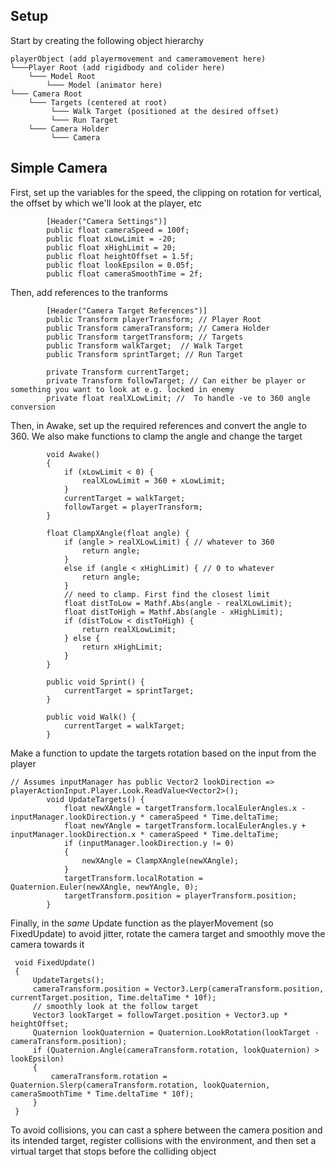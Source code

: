 ## Setup

Start by creating the following object hierarchy
```
playerObject (add playermovement and cameramovement here)
└───Player Root (add rigidbody and colider here)
    └─── Model Root
        └─── Model (animator here)
└─── Camera Root
    └─── Targets (centered at root)
         └─── Walk Target (positioned at the desired offset)
         └─── Run Target
    └─── Camera Holder
         └─── Camera
```
## Simple Camera
First, set up the variables for the speed, the clipping on rotation for vertical, the offset by which we'll look at the player, etc
```
        [Header("Camera Settings")]
        public float cameraSpeed = 100f;
        public float xLowLimit = -20;
        public float xHighLimit = 20;
        public float heightOffset = 1.5f;
        public float lookEpsilon = 0.05f;
        public float cameraSmoothTime = 2f;
```
Then, add references to the tranforms 
```
        [Header("Camera Target References")]
        public Transform playerTransform; // Player Root
        public Transform cameraTransform; // Camera Holder
        public Transform targetTransform; // Targets
        public Transform walkTarget;  // Walk Target
        public Transform sprintTarget; // Run Target

        private Transform currentTarget;
        private Transform followTarget; // Can either be player or something you want to look at e.g. locked in enemy
        private float realXLowLimit; //  To handle -ve to 360 angle conversion
```
Then, in Awake, set up the required references and convert the angle to 360. We also make functions to clamp the angle and change the target
```
        void Awake()
        {
            if (xLowLimit < 0) {
                realXLowLimit = 360 + xLowLimit;
            }
            currentTarget = walkTarget;
            followTarget = playerTransform;
        }

        float ClampXAngle(float angle) {
            if (angle > realXLowLimit) { // whatever to 360
                return angle; 
            }
            else if (angle < xHighLimit) { // 0 to whatever
                return angle;
            }
            // need to clamp. First find the closest limit
            float distToLow = Mathf.Abs(angle - realXLowLimit);
            float distToHigh = Mathf.Abs(angle - xHighLimit);
            if (distToLow < distToHigh) {
                return realXLowLimit;
            } else {
                return xHighLimit;
            }
        }

        public void Sprint() {
            currentTarget = sprintTarget;
        }

        public void Walk() {
            currentTarget = walkTarget;
        }
```

Make a function to update the targets rotation based on the input from the player
```
// Assumes inputManager has public Vector2 lookDirection => playerActionInput.Player.Look.ReadValue<Vector2>();
        void UpdateTargets() {
            float newXAngle = targetTransform.localEulerAngles.x - inputManager.lookDirection.y * cameraSpeed * Time.deltaTime;
            float newYAngle = targetTransform.localEulerAngles.y + inputManager.lookDirection.x * cameraSpeed * Time.deltaTime;
            if (inputManager.lookDirection.y != 0)
            {
                newXAngle = ClampXAngle(newXAngle);
            }
            targetTransform.localRotation = Quaternion.Euler(newXAngle, newYAngle, 0);
            targetTransform.position = playerTransform.position;
        }
```

Finally, in the *same* Update function as the playerMovement (so FixedUpdate) to avoid jitter, rotate the camera target and smoothly move the camera towards it

```
 void FixedUpdate()
 {
     UpdateTargets();
     cameraTransform.position = Vector3.Lerp(cameraTransform.position, currentTarget.position, Time.deltaTime * 10f);
     // smoothly look at the follow target
     Vector3 lookTarget = followTarget.position + Vector3.up * heightOffset;
     Quaternion lookQuaternion = Quaternion.LookRotation(lookTarget - cameraTransform.position);
     if (Quaternion.Angle(cameraTransform.rotation, lookQuaternion) > lookEpsilon)
     {
         cameraTransform.rotation = Quaternion.Slerp(cameraTransform.rotation, lookQuaternion, cameraSmoothTime * Time.deltaTime * 10f);
     }
 }
```

To avoid collisions, you can cast a sphere between the camera position and its intended target, register collisions with the environment, and then set a virtual target that stops before the colliding object
